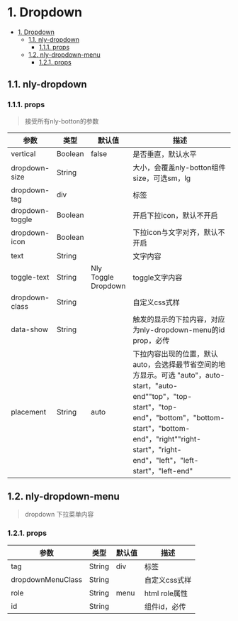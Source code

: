 

# 1. Dropdown

<!-- TOC -->

- [1. Dropdown](#1-dropdown)
    - [1.1. nly-dropdown](#11-nly-dropdown)
        - [1.1.1. props](#111-props)
    - [1.2. nly-dropdown-menu](#12-nly-dropdown-menu)
        - [1.2.1. props](#121-props)

<!-- /TOC -->

## 1.1. nly-dropdown

### 1.1.1. props

>接受所有nly-botton的参数

参数 | 类型 |  默认值 | 描述
-|-|-|-
vertical | Boolean | false | 是否垂直，默认水平
dropdown-size | String |  | 大小，会覆盖nly-botton组件size，可选sm，lg
dropdown-tag | div |  | 标签
dropdown-toggle | Boolean |  | 开启下拉icon，默认不开启
dropdown-icon | Boolean | | 下拉icon与文字对齐，默认不开启
text | String |  | 文字内容
toggle-text | String | Nly Toggle Dropdown | toggle文字内容
dropdown-class | String |  | 自定义css式样
data-show | String |  | 触发的显示的下拉内容，对应为nly-dropdown-menu的id prop，必传
placement | String | auto | 下拉内容出现的位置，默认auto，会选择最节省空间的地方显示。可选  "auto"，auto-start，"auto-end""top"，"top-start"，"top-end"，"bottom"，"bottom-start"，"bottom-end"，"right""right-start"，"right-end"，"left"，"left-start"，"left-end"

## 1.2. nly-dropdown-menu

>dropdown 下拉菜单内容

### 1.2.1. props

参数 | 类型 |  默认值 | 描述
-|-|-|-
tag | String | div | 标签
dropdownMenuClass | String | | 自定义css式样
role | String | menu | html role属性
id | String |  | 组件id，必传
